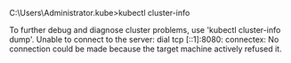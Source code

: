 

C:\Users\Administrator\.kube>kubectl cluster-info

To further debug and diagnose cluster problems, use 'kubectl cluster-info dump'.
Unable to connect to the server: dial tcp [::1]:8080: connectex: No connection could be made because the target machine actively refused it.